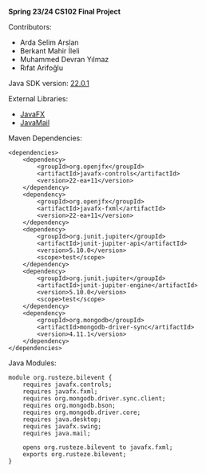 **Spring 23/24 CS102 Final Project**

Contributors:
* Arda Selim Arslan
* Berkant Mahir İleli
* Muhammed Devran Yılmaz
* Rıfat Arifoğlu

Java SDK version: [22.0.1](https://www.oracle.com/tr/java/technologies/downloads/)

External Libraries:
* [JavaFX](https://openjfx.io/)
* [JavaMail](https://javaee.github.io/javamail/#Download_JavaMail_Release)

Maven Dependencies:

    <dependencies>
        <dependency>
            <groupId>org.openjfx</groupId>
            <artifactId>javafx-controls</artifactId>
            <version>22-ea+11</version>
        </dependency>
        <dependency>
            <groupId>org.openjfx</groupId>
            <artifactId>javafx-fxml</artifactId>
            <version>22-ea+11</version>
        </dependency>
        <dependency>
            <groupId>org.junit.jupiter</groupId>
            <artifactId>junit-jupiter-api</artifactId>
            <version>5.10.0</version>
            <scope>test</scope>
        </dependency>
        <dependency>
            <groupId>org.junit.jupiter</groupId>
            <artifactId>junit-jupiter-engine</artifactId>
            <version>5.10.0</version>
            <scope>test</scope>
        </dependency>
        <dependency>
            <groupId>org.mongodb</groupId>
            <artifactId>mongodb-driver-sync</artifactId>
            <version>4.11.1</version>
        </dependency>
    </dependencies>

Java Modules:

    module org.rusteze.bilevent {
        requires javafx.controls;
        requires javafx.fxml;
        requires org.mongodb.driver.sync.client;
        requires org.mongodb.bson;
        requires org.mongodb.driver.core;
        requires java.desktop;
        requires javafx.swing;
        requires java.mail;
    
        opens org.rusteze.bilevent to javafx.fxml;
        exports org.rusteze.bilevent;
    }
